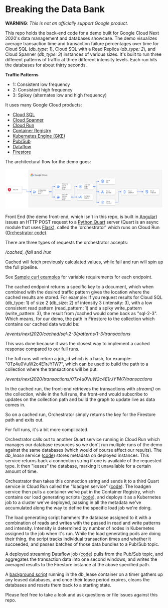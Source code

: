 # Breaking the Data Bank

**WARNING**: _This is not an officially support Google product._ 

This repo holds the back-end code for a demo built for Google Cloud Next 2020's data management and databases showcase. The demo visualizes average transaction time and transaction failure percentages over time for Cloud SQL (*db_type: 1*), Cloud SQL with a Read Replica (*db_type: 2*), and Cloud Spanner (*db_type: 3*) instances of various sizes. It's built to run three different patterns of traffic at three different intensity levels. Each run hits the databases for about thirty seconds.

**Traffic Patterns**
- 1: Consistent low frequency
- 2: Consistent high frequency
- 3: Spikey (alternates low and high frequency)

It uses many Google Cloud products:
- [Cloud SQL](https://cloud.google.com/sql)
- [Cloud Spanner](https://cloud.google.com/spanner)
- [Cloud Run](https://cloud.google.com/run)
- [Container Registry](https://cloud.google.com/container-registry)
- [Kubernetes Engine (GKE)](https://cloud.google.com/kubernetes-engine)
- [Pub/Sub](https://cloud.google.com/pubsub)
- [Dataflow](https://cloud.google.com/dataflow)
- [Firestore](https://cloud.google.com/firestore)

The architectural flow for the demo goes:

![Architecture Diagram](/images/architecture.png)

Front End (the demo front-end, which isn't in this repo, is built in [Angular](https://angularjs.org/)) issues an HTTP POST request to a [Python Quart](https://gitlab.com/pgjones/quart) server (Quart is an async module that uses [Flask](https://flask.palletsprojects.com/en/1.1.x/)), called the 'orchestrator' which runs on Cloud Run ([Orchestrator code](/orchestrator-container)).

There are three types of requests the orchestrator accepts:

*/cached*, */fail* and */run*

Cached will fetch previously calculated values, while fail and run will spin up the full pipeline.

See [Sample curl examples](/sample_curls.txt) for variable requirements for each endpoint.

The cached endpoint returns a specific key to a document, which when combined with the desired traffic pattern gives the location where the cached results are stored. For example: If you request results for Cloud SQL (db_type: 1) of size 2 (db_size: 2) of intensity 3 (intensity: 3), with a low consistent read pattern (read_pattern: 1) and a spiky write_pattern (write_pattern: 3), the result from /cached would come back as "sql-2-3". Which means, for our demo, the path in Firestore to the collection which contains our cached data would be:

*/events/next2020/cached/sql-2-3/patterns/1-3/transactions*

This was done because it was the closest way to implement a cached response compared to our full runs.

The full runs will return a job_id which is a hash, for example: "0Tz4u0VuW2c4E1rJY1W7", which can be used to build the path to a collection where the transactions will be put:

*/events/next2020/transactions/0Tz4u0VuW2c4E1rJY1W7/transactions*

In the cached run, the front-end retrieves the transactions with *stream()* on the collection, while in the full runs, the front-end would subscribe to updates on the collection path and build the graph to update live as data comes in.

So on a cached run, Orchestrator simply returns the key for the Firestore path and exits out.

For full runs, it's a bit more complicated.

Orchestrator calls out to another Quart service running in Cloud Run which manages our database resources so we don't run multiple runs of the demo against the same databases (which would of course affect our results). The *db_lease* service ([code](/db-lease-container)) stores metadata on deployed instances. This service returns back a connection string if one is available of the requested type. It then "leases" the database, marking it unavailable for a certain amount of time.

Orchestrator then takes this connection string and sends it to a third Quart service in Cloud Run called the "loadgen service" ([code](/load-gen-service)). The loadgen service then pulls a container we've put in the Container Registry, which contains our load generating scripts ([code](/load-gen-script)), and deploys it as a Kubernetes job to a cluster we've deployed, passing in all the metadata we've accumulated along the way to define the specific load job we're doing.

The load generating script hammers the database assigned to it with a combination of reads and writes with the passed in read and write patterns and intensity. Intensity is determined by number of nodes in Kubernetes assigned to the job when it's run. While the load generating pods are doing their thing, the script tracks individual transaction times and whether it succeeded, and passes batches of those data bundles to a Pub/Sub topic.

A deployed streaming Dataflow job ([code](/dataflow-transactions)) pulls from the Pub/Sub topic, and aggregates the transaction data into one second windows, and writes the averaged results to the Firestore instance at the above specified path.

A [background script](/db-lease-container/db_lease/db_clean.py) running in the db_lease container on a timer gathers up any leased databases, and once their lease period expires, cleans the databases and resets them back to a starting state.

Please feel free to take a look and ask questions or file issues against this repo.